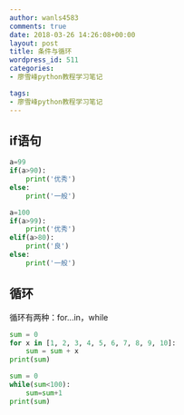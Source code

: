 ```yaml
---
author: wanls4583
comments: true
date: 2018-03-26 14:26:08+00:00
layout: post
title: 条件与循环
wordpress_id: 511
categories:
- 廖雪峰python教程学习笔记

tags:
- 廖雪峰python教程学习笔记
---
```


## if语句
```python
a=99
if(a>90):
	print('优秀')
else:
    print('一般')

a=100
if(a>99):
	print('优秀')
elif(a>80):
    print('良')
else:
	print('一般')
```

## 循环
循环有两种：for...in，while
```python
sum = 0
for x in [1, 2, 3, 4, 5, 6, 7, 8, 9, 10]:
    sum = sum + x
print(sum)
```

```python
sum = 0
while(sum<100):
	sum=sum+1
print(sum)
```
